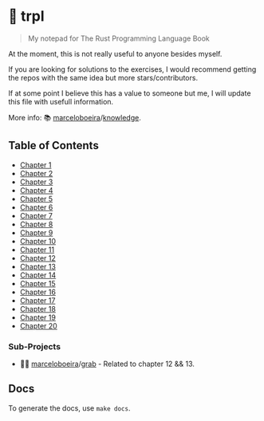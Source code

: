 # :nut_and_bolt: trpl
> My notepad for The Rust Programming Language Book

At the moment, this is not really useful to anyone besides myself.

If you are looking for solutions to the exercises, I would recommend getting the repos with the same idea but more stars/contributors.

If at some point I believe this has a value to someone but me, I will update this file with usefull information.

More info: 📚 [marceloboeira](https://github.com/marceloboeira/knowledge)/[knowledge](https://github.com/marceloboeira/knowledge).

## Table of Contents

* [Chapter 1](chapters/chapter-1#chapter-1)
* [Chapter 2](chapters/chapter-2#chapter-2)
* [Chapter 3](chapters/chapter-3#chapter-3)
* [Chapter 4](chapters/chapter-4#chapter-4)
* [Chapter 5](chapters/chapter-5#chapter-5)
* [Chapter 6](chapters/chapter-6#chapter-6)
* [Chapter 7](chapters/chapter-7#chapter-7)
* [Chapter 8](chapters/chapter-8#chapter-8)
* [Chapter 9](chapters/chapter-9#chapter-9)
* [Chapter 10](chapters/chapter-10#chapter-10)
* [Chapter 11](chapters/chapter-11#chapter-11)
* [Chapter 12](chapters/chapter-12#chapter-12)
* [Chapter 13](chapters/chapter-13#chapter-13)
* [Chapter 14](chapters/chapter-14#chapter-14)
* [Chapter 15](chapters/chapter-15#chapter-15)
* [Chapter 16](chapters/chapter-16#chapter-16)
* [Chapter 17](chapters/chapter-17#chapter-17)
* [Chapter 18](chapters/chapter-18#chapter-18)
* [Chapter 19](chapters/chapter-19#chapter-19)
* [Chapter 20](chapters/chapter-20#chapter-20)

### Sub-Projects

  * 👋🏼 [marceloboeira](https://github.com/marceloboeira/knowledge)/[grab](https://github.com/marceloboeira/grab) - Related to chapter 12 && 13.

## Docs

To generate the docs, use `make docs`.
